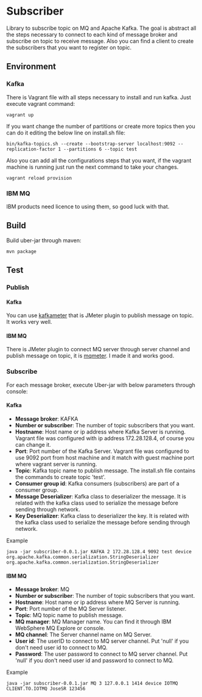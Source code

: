 # Subscriber

Library to subscribe topic on MQ and Apache Kafka. The goal is abstract all the steps necessary to connect to each kind of
message broker and subscribe on topic to receive message. Also you can find a client to create the subscribers that you want to register on topic.

## Environment

### Kafka

There is Vagrant file with all steps necessary to install and run kafka. Just execute vagrant command:

    vagrant up

If you want change the number of partitions or create more topics then you can do it editing the below line on install.sh file:

    bin/kafka-topics.sh --create --bootstrap-server localhost:9092 --replication-factor 1 --partitions 6 --topic test

Also you can add all the configurations steps that you want, if the vagrant machine is running just run the next command to take your changes.

    vagrant reload provision

### IBM MQ

IBM products need licence to using them, so good luck with that.

## Build

Build uber-jar through maven:

    mvn package

## Test

### Publish

#### Kafka

You can use [kafkameter](https://github.com/BrightTag/kafkameter) that is JMeter plugin to publish message on topic. It works very well.

#### IBM MQ

There is JMeter plugin to connect MQ server through server channel and publish message on topic, it is [mqmeter](https://github.com/JoseLuisSR/mqmeter).
I made it and works good.

### Subscribe

For each message broker, execute Uber-jar with below parameters through console:

#### Kafka

* **Message broker**: KAFKA
* **Number or subscriber**: The number of topic subscribers that you want.
* **Hostname**: Host name or ip address where Kafka Server is running. Vagrant file was configured with ip address 172.28.128.4, of course you can change it.
* **Port**: Port number of the Kafka Server. Vagrant file was configured to use 9092 port from host machine and it match with guest machine port where vagrant server is running.
* **Topic**: Kafka topic name to publish message. The install.sh file contains the commands to create topic 'test'.
* **Consumer group id**: Kafka consumers (subscribers) are part of a consumer group.
* **Message Deserializer**: Kafka class to deserializer the message. It is related with the kafka class used to serialize the message before sending through network.
* **Key Deserializer**: Kafka class to deserializer the key. It is related with the kafka class used to serialize the message before sending through network.

Example

    java -jar subscriber-0.0.1.jar KAFKA 2 172.28.128.4 9092 test device org.apache.kafka.common.serialization.StringDeserializer org.apache.kafka.common.serialization.StringDeserializer

#### IBM MQ

* **Message broker**: MQ
* **Number or subscriber**: The number of topic subscribers that you want.
* **Hostname**: Host name or ip address where MQ Server is running.
* **Port**: Port number of the MQ Server listener.
* **Topic**: MQ topic name to publish message.
* **MQ manager**: MQ Manager name. You can find it through IBM WebSphere MQ Explore or console.
* **MQ channel**: The Server channel name on MQ Server.
* **User id**: The userID to connect to MQ server channel. Put 'null' if you don't need user id to connect to MQ.
* **Password**: The user password to connect to MQ server channel. Put 'null' if you don't need user id and password to connect to MQ.

Example

    java -jar subscriber-0.0.1.jar MQ 3 127.0.0.1 1414 device IOTMQ CLIENT.TO.IOTMQ JoseSR 123456